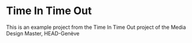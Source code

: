 # Time In Time Out
This is an example project from the Time In Time Out project of the Media Design Master, HEAD-Genève

